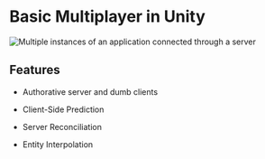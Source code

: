 # Basic Multiplayer in Unity

<img src="https://i.imgflip.com/2q21t0.gif" title="Multiple instances of an application connected through a server"/>

## Features

- Authorative server and dumb clients

- Client-Side Prediction

- Server Reconciliation

- Entity Interpolation
